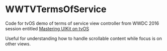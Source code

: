 # WWTVTermsOfService

Code for tvOS demo of terms of service view controller from WWDC 2016 session entitled [Mastering UIKit on tvOS](https://developer.apple.com/videos/play/wwdc2016/210/)

Useful for understanding how to handle scrollable content while focus is on other views.
